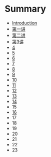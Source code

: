 # Summary

* [Introduction](README.md)
* [第一讲](chapter1.md)
* [第二讲](di-er-jiang.md)
* [第3讲](di-3-jiang.md)
* [4](4.md)
* [5](5.md)
* [6](6.md)
* [7](7.md)
* [8](8.md)
* [9](9.md)
* [10](10.md)
* [11](11.md)
* [12](12.md)
* [13](13.md)
* [14](14.md)
* [15](15.md)
* [16](16.md)
* 17
* 18
* 19
* 20
* 21
* 22
* 23

